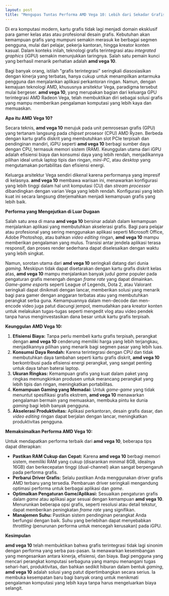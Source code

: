 ```yaml
---
layout: post
title: "Mengupas Tuntas Performa AMD Vega 10: Lebih dari Sekadar Grafis Terintegrasi"
---
```


Di era komputasi modern, kartu grafis tidak lagi menjadi domain eksklusif para gamer kelas atas atau profesional desain grafis. Kebutuhan akan kemampuan grafis yang mumpuni semakin merasuk ke berbagai segmen pengguna, mulai dari pelajar, pekerja kantoran, hingga kreator konten kasual. Dalam konteks inilah, teknologi grafis terintegrasi atau *integrated graphics* (iGPU) semakin menunjukkan taringnya. Salah satu pemain kunci yang berhasil menarik perhatian adalah **amd vega 10**.

Bagi banyak orang, istilah "grafis terintegrasi" seringkali diasosiasikan dengan kinerja yang terbatas, hanya cukup untuk menampilkan antarmuka pengguna dan menjalankan aplikasi perkantoran ringan. Namun, dengan kemajuan teknologi AMD, khususnya arsitektur Vega, paradigma tersebut mulai bergeser. **amd vega 10**, yang merupakan bagian dari keluarga GPU terintegrasi AMD Radeon Vega, telah membuktikan diri sebagai solusi grafis yang mampu memberikan pengalaman komputasi yang lebih kaya dan memuaskan.

**Apa itu AMD Vega 10?**

Secara teknis, **amd vega 10** merujuk pada unit pemrosesan grafis (GPU) yang tertanam langsung pada *chipset* prosesor (CPU) AMD Ryzen. Berbeda dengan kartu grafis diskrit yang membutuhkan slot PCIe terpisah dan pendinginan mandiri, iGPU seperti **amd vega 10** berbagi sumber daya dengan CPU, termasuk memori sistem (RAM). Keunggulan utama dari iGPU adalah efisiensi biaya dan konsumsi daya yang lebih rendah, menjadikannya pilihan ideal untuk laptop tipis dan ringan, *mini-PC*, atau *desktop* yang mengutamakan portabilitas dan efisiensi energi.

Keluarga arsitektur Vega sendiri dikenal karena performanya yang impresif di kelasnya. **amd vega 10** membawa warisan ini, menawarkan konfigurasi yang lebih tinggi dalam hal unit komputasi (CU) dan *stream processor* dibandingkan dengan varian Vega yang lebih rendah. Konfigurasi yang lebih kuat ini secara langsung diterjemahkan menjadi kemampuan grafis yang lebih baik.

**Performa yang Mengejutkan di Luar Dugaan**

Salah satu area di mana **amd vega 10** bersinar adalah dalam kemampuan menjalankan aplikasi yang membutuhkan akselerasi grafis. Bagi para pelajar atau profesional yang sering menggunakan aplikasi seperti Microsoft Office, Adobe Photoshop, atau bahkan *video editing* ringan, **amd vega 10** mampu memberikan pengalaman yang mulus. Transisi antar jendela aplikasi terasa responsif, dan proses render sederhana dapat diselesaikan dengan waktu yang lebih singkat.

Namun, sorotan utama dari **amd vega 10** seringkali datang dari dunia *gaming*. Meskipun tidak dapat disetarakan dengan kartu grafis diskrit kelas atas, **amd vega 10** mampu menjalankan banyak judul *game* populer pada pengaturan grafis menengah dengan *frame rate* yang dapat dimainkan. *Game-game esports* seperti League of Legends, Dota 2, atau Valorant seringkali dapat dinikmati dengan lancar, memberikan solusi yang menarik bagi para gamer dengan anggaran terbatas atau yang membutuhkan perangkat serba guna. Kemampuannya dalam men-decode dan men-encode video juga patut diacungi jempol, memudahkan para kreator konten untuk melakukan tugas-tugas seperti mengedit vlog atau video pendek tanpa harus menginvestasikan dana besar untuk kartu grafis terpisah.

**Keunggulan AMD Vega 10:**

1.  **Efisiensi Biaya:** Tanpa perlu membeli kartu grafis terpisah, perangkat dengan **amd vega 10** cenderung memiliki harga yang lebih terjangkau, menjadikannya pilihan yang menarik bagi segmen pasar yang lebih luas.
2.  **Konsumsi Daya Rendah:** Karena terintegrasi dengan CPU dan tidak membutuhkan daya tambahan seperti kartu grafis diskrit, **amd vega 10** berkontribusi pada efisiensi energi perangkat, yang sangat penting untuk daya tahan baterai laptop.
3.  **Ukuran Ringkas:** Kemampuan grafis yang kuat dalam paket yang ringkas memungkinkan produsen untuk merancang perangkat yang lebih tipis dan ringan, meningkatkan portabilitas.
4.  **Kemampuan Gaming yang Memadai:** Untuk *game-game* yang tidak menuntut spesifikasi grafis ekstrem, **amd vega 10** menawarkan pengalaman bermain yang memuaskan, membuka pintu ke dunia *gaming* bagi lebih banyak pengguna.
5.  **Akselerasi Produktivitas:** Aplikasi perkantoran, desain grafis dasar, dan *video editing* ringan dapat berjalan dengan lancar, meningkatkan produktivitas pengguna.

**Memaksimalkan Performa AMD Vega 10:**

Untuk mendapatkan performa terbaik dari **amd vega 10**, beberapa tips dapat diterapkan:

*   **Pastikan RAM Cukup dan Cepat:** Karena **amd vega 10** berbagi memori sistem, memiliki RAM yang cukup (disarankan minimal 8GB, idealnya 16GB) dan berkecepatan tinggi (dual-channel) akan sangat berpengaruh pada performa grafis.
*   **Perbarui Driver Grafis:** Selalu pastikan Anda menggunakan driver grafis AMD terbaru yang tersedia. Pembaruan driver seringkali mengandung optimasi performa untuk berbagai aplikasi dan *game*.
*   **Optimalkan Pengaturan Game/Aplikasi:** Sesuaikan pengaturan grafis dalam *game* atau aplikasi agar sesuai dengan kemampuan **amd vega 10**. Menurunkan beberapa opsi grafis, seperti resolusi atau detail tekstur, dapat memberikan peningkatan *frame rate* yang signifikan.
*   **Manajemen Suhu:** Pastikan sistem pendinginan perangkat Anda berfungsi dengan baik. Suhu yang berlebihan dapat menyebabkan *throttling* (penurunan performa untuk mencegah kerusakan) pada iGPU.

**Kesimpulan**

**amd vega 10** telah membuktikan bahwa grafis terintegrasi tidak lagi sinonim dengan performa yang serba pas-pasan. Ia menawarkan keseimbangan yang mengesankan antara kinerja, efisiensi, dan biaya. Bagi pengguna yang mencari perangkat komputasi serbaguna yang mampu menangani tugas sehari-hari, produktivitas, dan bahkan sedikit hiburan dalam bentuk *gaming*, **amd vega 10** adalah solusi yang patut dipertimbangkan secara serius. Ia membuka kesempatan baru bagi banyak orang untuk menikmati pengalaman komputasi yang lebih kaya tanpa harus mengeluarkan biaya selangit.
